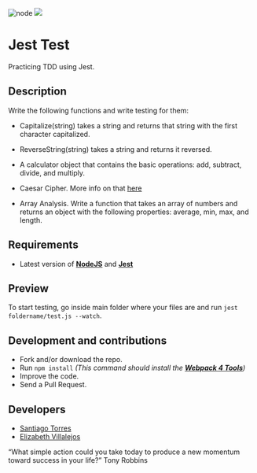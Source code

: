 ![node](https://img.shields.io/node/v/webpack?style=flat-square)
![](https://img.shields.io/badge/beta-development-green?style=flat-square)

# Jest Test

Practicing TDD using Jest.

## Description

Write the following functions and write testing for them:

- Capitalize(string) takes a string and returns that string with the first character capitalized.

- ReverseString(string) takes a string and returns it reversed.

- A calculator object that contains the basic operations: add, subtract, divide, and multiply.

- Caesar Cipher. More info on that [here](http://practicalcryptography.com/ciphers/caesar-cipher/)

- Array Analysis. Write a function that takes an array of numbers and returns an object with the following properties: average, min, max, and length.

## Requirements

- Latest version of **[NodeJS](https://nodejs.org/en/)** and **[Jest](https://github.com/facebook/jest)**

## Preview

To start testing, go inside main folder where your files are and run `jest foldername/test.js --watch`.

## Development and contributions

- Fork and/or download the repo.
- Run `npm install` _(This command should install the **[Webpack 4 Tools](https://webpack.js.org/guides/getting-started/)**)_
- Improve the code.
- Send a Pull Request.

## Developers

- [Santiago Torres](https://github.com/stiakov)
- [Elizabeth Villalejos](https://dev.to/misselliev)

“What simple action could you take today to produce a new momentum toward success in your life?” Tony Robbins
